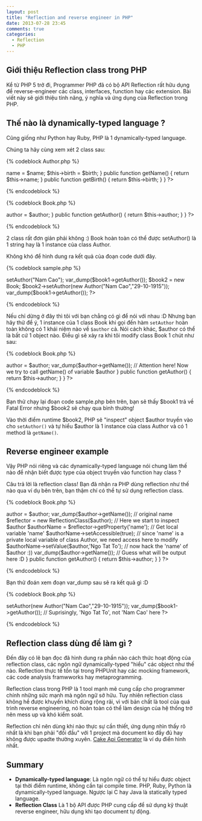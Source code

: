 ```yaml
---
layout: post
title: "Reflection and reverse engineer in PHP"
date: 2013-07-28 23:45
comments: true
categories: 
  - Reflection 
  - PHP 
---
```


## Giới thiệu Reflection class trong PHP

Kể từ PHP 5 trở đi, Programmer PHP đã có bộ API Reflection rất hữu dụng để reverse-engineer các class, interfaces, function hay các extension.
Bài viết này sẽ giới thiệu tính năng, ý nghĩa và ứng dụng của Reflection trong PHP.

## Thế nào là dynamically-typed language ?

Cũng giống như Python hay Ruby, PHP là 1 dynamically-typed language.

Chúng ta hãy cùng xem xét 2 class sau:

{% codeblock  Author.php %}
<?php
class Author 
{
	private $name;
	private $birth;

	public function __construct($name, $birth)
	{
		$this->name = $name;
		$this->birth = $birth;
	}

	public function getName()
	{
		return $this->name;
	}

	public function getBirth()
	{
		return $this->birth;
	}

}
?>
{% endcodeblock %} 

{% codeblock  Book.php %}
<?php
class Book 
{
	private $author;
    public function setAuthor($author)
    {
		$this->author = $author; 
    }
    public function getAuthor()
    {
    	return $this->author;
    }
}

?>
{% endcodeblock %} 


2 class rất đơn giản phải không :) Book hoàn toàn có thể được setAuthor() là 1 string hay là 1 instance của class Author.

Không khó để hình dung ra kết quả của đoạn code dưới đây.

{% codeblock  sample.php %}
<?php
$book1 = new Book;
$book1->setAuthor("Nam Cao");
var_dump($book1->getAuthor());

$book2 = new Book;
$book2->setAuthor(new Author("Nam Cao","29-10-1915"));
var_dump($book1->getAuthor());
?>
{% endcodeblock %} 


Nếu chỉ dừng ở đây thì tôi với bạn chẳng có gì để nói với nhau :D 
Nhưng bạn hãy thử để ý, 1 instance của 1 class Book khi gọi đến hàm `setAuthor` hoàn toàn không có 1 khái niệm nào về `$author` cả.
Nói cách khác, $author có thể là bất cứ 1 object nào. 
Điều gì sẽ xảy ra khi tôi modify class Book 1 chút như sau:


{% codeblock  Book.php %}
<?php
class Book 
{
	private $author;
    public function setAuthor($author)
    {
		$this->author = $author; 
		var_dump($author->getName()); // Attention here! Now we try to call getName() of variable $author
    }
    public function getAuthor()
    {
    	return $this->author;
    }
}

?>
{% endcodeblock %} 

Bạn thử chạy lại đoạn code sample.php bên trên, bạn sẽ thấy $book1 trả về Fatal Error nhưng $book2 sẽ chạy qua bình thường! 

Vào thời điểm runtime $book2, PHP sẽ "inspect" object $author truyền vào cho `setAuthor()` và tự hiểu $author là 1 instance của class Author và có 1 method là `getName()`.

## Reverse engineer example

Vậy PHP nói riêng và các dynamically-typed language nói chung làm thế nào để nhận biết được type của object truyền vào function hay class ?

Câu trả lời là reflection class! Bạn đã nhận ra PHP dùng reflection như thế nào qua ví dụ bên trên, bạn thậm chí có thể tự sử dụng reflection class.

{% codeblock  Book.php %}
<?php
class Book 
{
	private $author;
    public function setAuthor($author)
    {
		$this->author = $author; 
		var_dump($author->getName()); // original name
		$reflector = new ReflectionClass($author); // Here we start to inspect $author
		$authorName = $reflector->getProperty('name'); // Get local variable 'name'
		$authorName->setAccessible(true); // since 'name' is a private local variable of class Author, we need access here to modify 
		$authorName->setValue($author,'Ngo Tat To'); // now hack the 'name' of $author :))
		var_dump($author->getName()); // Guess what will be output here :D 
    }
    public function getAuthor()
    {
    	return $this->author;
    }
}


?>
{% endcodeblock %} 

Bạn thử đoán xem đoạn var_dump sau sẽ ra kết quả gì :D 

{% codeblock  Book.php %}
<?php
$book2 = new Book;
$book2->setAuthor(new Author("Nam Cao","29-10-1915"));
var_dump($book1->getAuthor()); // Suprisingly, 'Ngo Tat To', not 'Nam Cao' here 
?>
{% endcodeblock %} 

## Reflection class dùng để làm gì ?

Đến đây có lẽ bạn đọc đã hình dung ra phần nào cách thức hoạt động của reflection class, các ngôn ngữ dynamically-typed "hiểu" các object như thế nào.
Reflection thực tế tồn tại trong PHPUnit hay các mocking framework, các code analysis framwworks hay metaprogramming.

Reflection class trong PHP là 1 tool mạnh mẽ cung cấp cho programmer chính những sức mạnh mà ngôn ngữ sở hữu.
Tuy nhiên reflection class không hề được khuyến khích dùng rộng rãi, vì với bản chất là tool của quá trình reverse engineering, nó hoàn toàn có thể làm design của hệ thống trở nên mess up và khó kiểm soát.

Reflection chỉ nên dùng khi nào thực sự cần thiết, ứng dụng nhìn thấy rõ nhất là khi bạn phải "đối đầu" với 1 project mà document ko đầy đủ hay không được upadte thường xuyên. [Cake Api Generator](https://github.com/cakephp/api_generator) là ví dụ điển hình nhất.


## Summary
* **Dynamically-typed language**: Là ngôn ngữ có thể tự hiểu được object tại thời điểm runtime, không cần tại compile time. PHP, Ruby, Python là dynamically-typed language. Ngược lại C hay Java là statically typed language.
* **Reflection Class** Là 1 bộ API được PHP cung cấp để sử dụng kỹ thuật reverse engineer, hữu dụng khi tạo document tự động.

